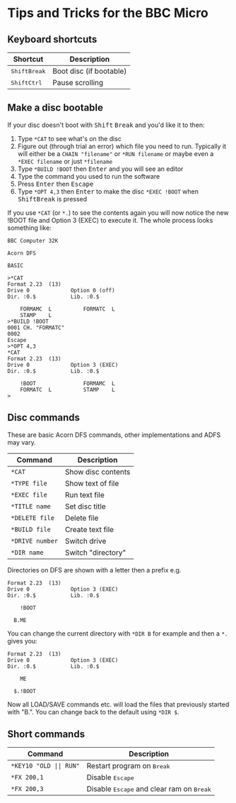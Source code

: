 # Tips and Tricks for the BBC Micro

## Keyboard shortcuts

| Shortcut | Description |
|----------|-------------|
|<kbd>Shift</kbd><kbd>Break</kdb>|Boot disc (if bootable)|
|<kbd>Shift</kbd><kbd>Ctrl</kbd>|Pause scrolling|


## Make a disc bootable
If your disc doesn't boot with <kbd>Shift</kbd> <kbd>Break</kbd> and you'd like it to then:

1. Type ``*CAT`` to see what's on the disc
2. Figure out (through trial an error) which file you need to run. Typically it will either be a ``CHAIN "filename"`` or ``*RUN filename`` or maybe even a ``*EXEC filename`` or just ``*filename``
3. Type ``*BUILD !BOOT`` then <kbd>Enter</kbd> and you will see an editor
4. Type the command you used to run the software
5. Press <kbd>Enter</kbd> then <kbd>Escape</kbd>
6. Type ``*OPT 4,3`` then <kbd>Enter</kbd> to make the disc ``*EXEC !BOOT`` when <kbd>Shift</kbd><kbd>Break</kbd> is pressed

If you use ``*CAT`` (or ``*.``) to see the contents again you will now notice the new !BOOT file and Option 3 (EXEC) to execute it. The whole process looks something like:

```
BBC Computer 32K

Acorn DFS

BASIC

>*CAT
Format 2.23  (13)
Drive 0             Option 0 (off)
Dir. :0.$           Lib. :0.$

    FORMAMC  L          FORMATC  L
    STAMP    L
>*BUILD !BOOT
0001 CH. "FORMATC"
0002
Escape
>*OPT 4,3
*CAT
Format 2.23  (13)
Drive 0             Option 3 (EXEC)
Dir. :0.$           Lib. :0.$

    !BOOT               FORMAMC  L
    FORMATC  L          STAMP    L
>
```

## Disc commands
These are basic Acorn DFS commands, other implementations and ADFS may vary.

| Command           | Description        |
|-------------------|--------------------|
| ``*CAT``          | Show disc contents |
| ``*TYPE file``    | Show text of file  |
| ``*EXEC file``    | Run text file      |
| ``*TITLE name``   | Set disc title     |
| ``*DELETE file``  | Delete file        |
| ``*BUILD file``   | Create text file   |
| ``*DRIVE number`` | Switch drive       |
| ``*DIR name``     | Switch "directory" |

Directories on DFS are shown with a letter then a prefix e.g.

```
Format 2.23  (13)
Drive 0             Option 3 (EXEC)
Dir. :0.$           Lib. :0.$

    !BOOT
        
  B.ME        
```

You can change the current directory with `*DIR B` for example and then a `*.` gives you:

```
Format 2.23  (13)
Drive 0             Option 3 (EXEC)
Dir. :0.$           Lib. :0.$

    ME
        
  $.!BOOT        
```

Now all LOAD/SAVE commands etc. will load the files that previously started with "B.". You can change back to the default using `*DIR $`.

## Short commands

| Command | Description |
|---------|-------------|
| ``*KEY10 "OLD \|\| RUN"`` | Restart program on <kbd>Break</kbd> 
| ``*FX 200,1`` | Disable <kbd>Escape</kbd>
| ``*FX 200,3`` | Disable <kbd>Escape</kbd> and clear ram on <kbd>Break</kbd>
